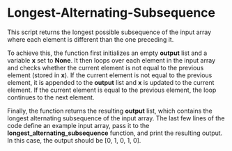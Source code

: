 # Longest-Alternating-Subsequence
This script returns the longest possible subsequence of the input array where each element is different than the one preceding it.

To achieve this, the function first initializes an empty **output** list and a variable **x** set to **None**. It then loops over each element in the input array and checks whether the current element is not equal to the previous element (stored in **x**). If the current element is not equal to the previous element, it is appended to the **output** list and **x** is updated to the current element. If the current element is equal to the previous element, the loop continues to the next element.

Finally, the function returns the resulting **output** list, which contains the longest alternating subsequence of the input array. The last few lines of the code define an example input array, pass it to the **longest_alternating_subsequence** function, and print the resulting output. In this case, the output should be [0, 1, 0, 1, 0].

